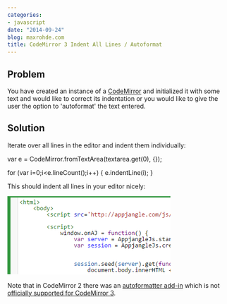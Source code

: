 ```yaml
---
categories:
- javascript
date: "2014-09-24"
blog: maxrohde.com
title: CodeMirror 3 Indent All Lines / Autoformat
---
```


## Problem

You have created an instance of a [CodeMirror](http://codemirror.net/) and initialized it with some text and would like to correct its indentation or you would like to give the user the option to 'autoformat' the text entered.

## Solution

Iterate over all lines in the editor and indent them individually:

var e = CodeMirror.fromTextArea(textarea.get(0), {});

for (var i=0;i<e.lineCount();i++) { e.indentLine(i); }

This should indent all lines in your editor nicely:

![](images/092414_0056_codemirror31.png)

Note that in CodeMirror 2 there was an [autoformatter add-in](http://codemirror.net/2/demo/formatting.html) which is not [officially supported for CodeMirror 3](http://codemirror.977696.n3.nabble.com/codemirror-3-0-format-preloaded-textarea-code-td4026907.html).